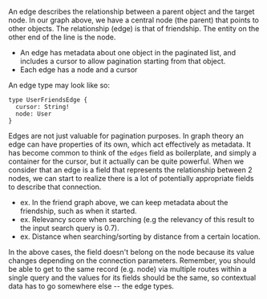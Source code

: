 
An edge describes the relationship between a parent object and the target node. In our graph above, we have a central node (the parent) that points to other objects. The relationship (edge) is that of friendship. The entity on the other end of the line is the node.
- An edge has metadata about one object in the paginated list, and includes a cursor to allow pagination starting from that object.
- Each edge has a node and a cursor 

An edge type may look like so:
```gql
type UserFriendsEdge {
  cursor: String!
  node: User
}
```
Edges are not just valuable for pagination purposes.
In graph theory an edge can have properties of its own, which act effectively as metadata.
It has become common to think of the `edges` field as boilerplate, and simply a container for the cursor, but it actually can be quite powerful. When we consider that an edge is a field that represents the relationship between 2 nodes, we can start to realize there is a lot of potentially appropriate fields to describe that connection.
- ex. In the friend graph above, we can keep metadata about the friendship, such as when it started.
- ex. Relevancy score when searching (e.g the relevancy of this result to the input search query is 0.7).
- ex. Distance when searching/sorting by distance from a certain location.

In the above cases, the field doesn't belong on the node because its value changes depending on the connection parameters. Remember, you should be able to get to the same record (e.g. node) via multiple routes within a single query and the values for its fields should be the same, so contextual data has to go somewhere else -- the edge types.

